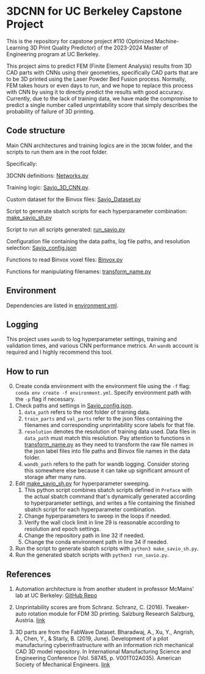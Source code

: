 # 3DCNN for UC Berkeley Capstone Project
This is the repository for capstone project #110 (Optimized Machine-Learning 3D Print Quality Predictor) of the 2023-2024 Master of Engineering program at UC Berkeley. 

This project aims to predict FEM (Finite Element Analysis) results from 3D CAD parts with CNNs using their geometries, specifically CAD parts that are to be 3D printed using the Laser Powder Bed Fusion process. Normally, FEM takes hours or even days to run, and we hope to replace this process with CNN by using it to directly predict the results with good accuracy. Currently, due to the lack of training data, we have made the compromise to predict a single number called unprintability score that simply describes the probability of failure of 3D printing. 

## Code structure

Main CNN architectures and training logics are in the `3DCNN` folder, and the scripts to run them are in the root folder. 

Specifically:

3DCNN definitions: [Networks.py](./3DCNN/Networks.py)

Training logic: [Savio_3D_CNN.py](./3DCNN/Savio_3D_CNN.py). 

Custom dataset for the Binvox files: [Savio_Dataset.py](./3DCNN/Savio_Dataset.py)

Script to generate sbatch scripts for each hyperparameter combination: [make_savio_sh.py](./make_savio_sh.py)

Script to run all scripts generated: [run_savio.py](./run_savio.py)

Configuration file containing the data paths, log file paths, and resolution selection: [Savio_config.json](./Savio_config.json)

Functions to read Binvox voxel files: [Binvox.py](./3DCNN/Binvox.py)

Functions for manipulating filenames: [transform_name.py](./3DCNN/transform_name.py)

## Environment

Dependencies are listed in [environment.yml](./environment.yml). 

## Logging

This project uses `wandb` to log hyperparameter settings, training and validation times, and various CNN performance metrics. An `wandb` account is required and I highly recommend this tool. 

## How to run

0. Create conda environment with the environment file using the `-f` flag: `conda env create -f environment.yml`. Specify environment path with the `-p` flag if necessary.
1. Check paths and settings in [Savio_config.json](./Savio_config.json). 
    1. `data_path` refers to the root folder of training data. 
    2. `train_parts` and `val_parts` refer to  the json files containing the filenames and corresponding unprintability score labels for that file. 
    3. `resolution` denotes the resolution of training data used. Data files in `data_path` must match this resolution. Pay attention to functions in [transform_name.py](./3DCNN/transform_name.py) as they need to transform the raw file names in the json label files into file paths and Binvox file names in the data folder. 
    4. `wandb_path` refers to the path for wandb logging. Consider storing this somewhere else because it can take up significant amount of storage after many runs.
2. Edit [make_savio_sh.py](./make_savio_sh.py) for hyperparameter sweeping. 
    1. This python script combines sbatch scripts defined in `Preface` with the actual sbatch command that's dynamically generated according to hyperparameter settings, and writes a file containing the finished sbatch script for each hyperparameter combination. 
    2. Change hyperparameters to sweep in the loops if needed. 
    3. Verify the wall clock limit in line 29 is reasonable according to resolution and epoch settings.
    4. Change the repository path in line 32 if needed. 
    5. Change the conda environment path in line 34 if needed.
3. Run the script to generate sbatch scripts with `python3 make_savio_sh.py`.
4. Run the generated sbatch scripts with `python3 run_savio.py`.

## References

1. Automation architecture is from another student in professor McMains' lab at UC Berkeley: [GitHub Repo](https://github.com/TianshuangQiu/AdditiveParts)

2. Unprintability scores are from Schranz. Schranz, C. (2016). Tweaker-auto rotation module for FDM 3D printing. Salzburg Research Salzburg, Austria. [link](https://www.researchgate.net/profile/Christoph-Schranz/publication/311765131_Tweaker_-_Auto_Rotation_Module_for_FDM_3D_Printing/links/585953eb08aeffd7c4fd0743/Tweaker-Auto-Rotation-Module-for-FDM-3D-Printing.pdf)

3. 3D parts are from the FabWave Dataset. Bharadwaj, A., Xu, Y., Angrish, A., Chen, Y., & Starly, B. (2019, June). Development of a pilot manufacturing cyberinfrastructure with an information rich mechanical CAD 3D model repository. In International Manufacturing Science and Engineering Conference (Vol. 58745, p. V001T02A035). American Society of Mechanical Engineers. [link](https://asmedigitalcollection.asme.org/MSEC/proceedings/MSEC2019/58745/V001T02A035/1070704?casa_token=-peOyarun2cAAAAA:dxMeubtT_yfZAJVUT-wmj31KI6qgmGyW2SAMlvDzcPqoQOByEfdHeAYhABN_ygdzjssj4Fw)
